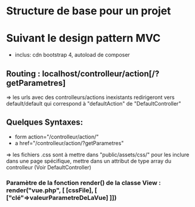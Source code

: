 # Structure de base pour un projet
# Suivant le design pattern MVC

- inclus: cdn bootstrap 4, autoload de composer

## Routing : localhost/controlleur/action[/?getParametres]
=> les urls avec des controlleurs/actions inexistants redirigeront vers default/default qui correspond à "defaultAction" de "DefaultController"

## Quelques Syntaxes:

 - form action="/controlleur/action/"
 - a href="/controlleur/action/?getParametres"

=> les fichiers .css sont à mettre dans "public/assets/css/"
pour les inclure dans une page spécifique, mettre dans un attribut de type array du controlleur (Voir DefaultController)

### Paramètre de la fonction render() de la classe View : render("vue.php", [ [cssFile], [ ["clé"=>valeurParametreDeLaVue] ]])

